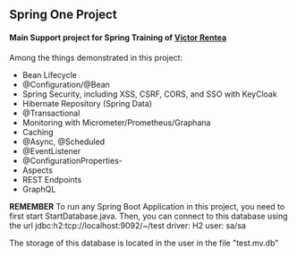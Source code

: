 ## Spring One Project ##

#### Main Support project for Spring Training of [Victor Rentea](https://victorrentea.ro)   

Among the things demonstrated in this project:
- Bean Lifecycle
- @Configuration/@Bean
- Spring Security, including XSS, CSRF, CORS, and SSO with KeyCloak
- Hibernate Repository (Spring Data)
- @Transactional
- Monitoring with Micrometer/Prometheus/Graphana
- Caching
- @Async, @Scheduled
- @EventListener
- @ConfigurationProperties- 
- Aspects
- REST Endpoints
- GraphQL


**REMEMBER** To run any Spring Boot Application in this project, you need to first start StartDatabase.java. 
Then, you can connect to this database using the url
jdbc:h2:tcp://localhost:9092/~/test
driver: H2
user: sa/sa

The storage of this database is located in the user in the file "test.mv.db"